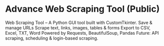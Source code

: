 # Advance Web Scraping Tool (Public)
Web Scraping Tool – A Python GUI tool built with CustomTkinter.  Save & manage URLs  Scrape text, links, images, tables & forms  Export to CSV, Excel, TXT, Word  Powered by Requests, BeautifulSoup, Pandas  Future: API scraping, scheduling & login-based scraping.
